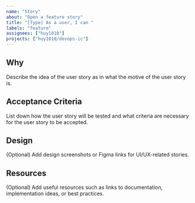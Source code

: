 ```yaml
---
name: "Story"
about: "Open a feature story"
title: "[Type] As a user, I can "
labels: "feature"
assignees: ["huy1010"]
projects: ["huy1010/devops-ic"]
---
```


## Why

Describe the idea of the user story as in what the motive of the user story is.

## Acceptance Criteria

List down how the user story will be tested and what criteria are necessary for the user story to be accepted.

## Design

(Optional) Add design screenshots or Figma links for UI/UX-related stories.

## Resources

(Optional) Add useful resources such as links to documentation, implementation ideas, or best practices.
